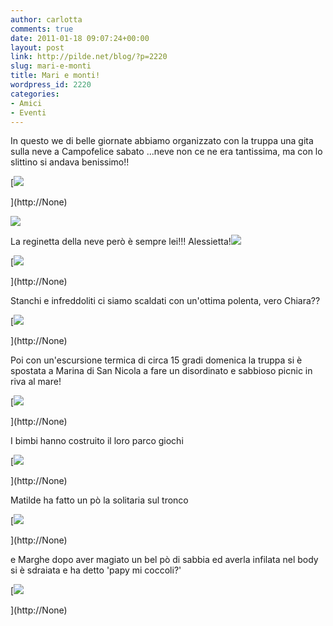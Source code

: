 ```yaml
---
author: carlotta
comments: true
date: 2011-01-18 09:07:24+00:00
layout: post
link: http://pilde.net/blog/?p=2220
slug: mari-e-monti
title: Mari e monti!
wordpress_id: 2220
categories:
- Amici
- Eventi
---
```


In questo we di belle giornate abbiamo organizzato con la truppa una gita sulla neve a Campofelice sabato ...neve non ce ne era tantissima, ma con lo slittino si andava benissimo!!

[![]({{baseurl}}/uploads/2011/01/slittino.jpg)


](http://None)




![]({{baseurl}}/uploads/2011/01/marghe_p_neve.jpg)




La reginetta della neve però è sempre lei!!! Alessietta!![](http://None)




[![]({{baseurl}}/uploads/2011/01/reginetta_neve.jpg)


](http://None)




Stanchi e infreddoliti ci siamo scaldati con un'ottima polenta, vero Chiara??

[![]({{baseurl}}/uploads/2011/01/polenta.jpg)


](http://None)




Poi con un'escursione termica di circa 15 gradi domenica la truppa si è spostata a Marina di San Nicola a fare un disordinato e sabbioso picnic in riva al mare!

[![]({{baseurl}}/uploads/2011/01/picnic_spiaggia.jpg)


](http://None)




I bimbi hanno costruito il loro parco giochi

[![]({{baseurl}}/uploads/2011/01/parco_giochi.jpg)


](http://None)




Matilde ha fatto un pò la solitaria sul tronco

[![]({{baseurl}}/uploads/2011/01/mati_spiaggia.jpg)


](http://None)




e Marghe dopo aver magiato un bel pò di sabbia ed averla infilata nel body si è sdraiata e ha detto 'papy mi coccoli?'

[![]({{baseurl}}/uploads/2011/01/coccole_papy.jpg)


](http://None)



